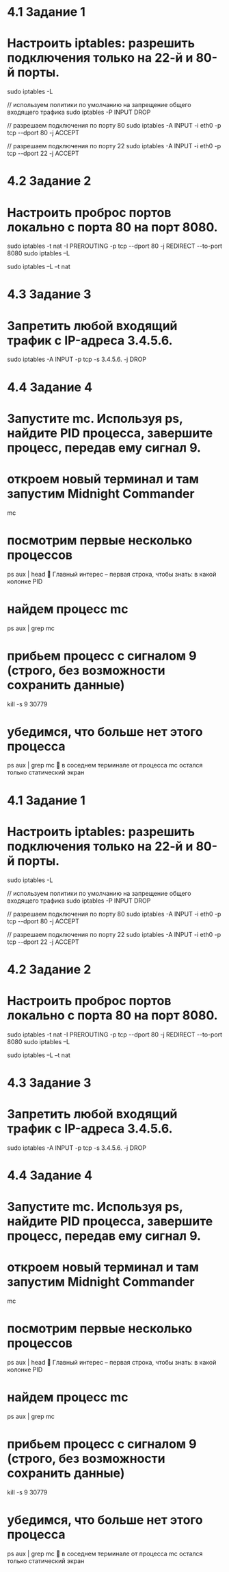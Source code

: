 # 4.1	Задание 1
# Настроить iptables: разрешить подключения только на 22-й и 80-й порты.
sudo iptables -L

// используем политики по умолчанию на запрещение общего входящего трафика
sudo iptables -P INPUT DROP

// разрешаем подключения по порту 80
sudo iptables -A INPUT -i eth0 -p tcp --dport 80 -j ACCEPT

// разрешаем подключения по порту 22
sudo iptables -A INPUT -i eth0 -p tcp --dport 22 -j ACCEPT


# 4.2	Задание 2
# Настроить проброс портов локально с порта 80 на порт 8080.

sudo iptables -t nat -I PREROUTING -p tcp --dport 80 -j REDIRECT --to-port 8080
sudo iptables –L

sudo iptables –L –t nat


# 4.3	Задание 3
# Запретить любой входящий трафик с IP-адреса 3.4.5.6.
sudo iptables -A INPUT -p tcp -s 3.4.5.6. -j DROP


# 4.4	Задание 4
# Запустите mc. Используя ps, найдите PID процесса, завершите процесс, передав ему сигнал 9.

# откроем новый терминал и там запустим Midnight Commander
mc

# посмотрим первые несколько процессов
ps aux | head
	Главный интерес – первая строка, чтобы знать: в какой колонке PID

# найдем процесс mc
ps aux | grep mc

# прибьем процесс с сигналом 9 (строго, без возможности сохранить данные)
kill -s 9 30779

# убедимся, что больше нет этого процесса
ps aux | grep mc
	в соседнем терминале от процесса mc остался только статический экран

# 4.1	Задание 1
# Настроить iptables: разрешить подключения только на 22-й и 80-й порты.
sudo iptables -L

// используем политики по умолчанию на запрещение общего входящего трафика
sudo iptables -P INPUT DROP

// разрешаем подключения по порту 80
sudo iptables -A INPUT -i eth0 -p tcp --dport 80 -j ACCEPT

// разрешаем подключения по порту 22
sudo iptables -A INPUT -i eth0 -p tcp --dport 22 -j ACCEPT


# 4.2	Задание 2
# Настроить проброс портов локально с порта 80 на порт 8080.

sudo iptables -t nat -I PREROUTING -p tcp --dport 80 -j REDIRECT --to-port 8080
sudo iptables –L

sudo iptables –L –t nat


# 4.3	Задание 3
# Запретить любой входящий трафик с IP-адреса 3.4.5.6.
sudo iptables -A INPUT -p tcp -s 3.4.5.6. -j DROP


# 4.4	Задание 4
# Запустите mc. Используя ps, найдите PID процесса, завершите процесс, передав ему сигнал 9.

# откроем новый терминал и там запустим Midnight Commander
mc

# посмотрим первые несколько процессов
ps aux | head
	Главный интерес – первая строка, чтобы знать: в какой колонке PID

# найдем процесс mc
ps aux | grep mc

# прибьем процесс с сигналом 9 (строго, без возможности сохранить данные)
kill -s 9 30779

# убедимся, что больше нет этого процесса
ps aux | grep mc
	в соседнем терминале от процесса mc остался только статический экран

